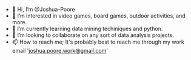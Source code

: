 - 👋 Hi, I’m @Joshua-Poore
- 👀 I’m interested in video games, board games, outdoor activities, and more. 
- 🌱 I’m currently learning data mining techiniques and python.
- 💞️ I’m looking to collaborate on any sort of data analysis projects. 
- 📫 How to reach me; It's probably best to reach me through my work email 'joshua.poore.work@gmail.com'

<!---
Joshua-Poore/Joshua-Poore is a ✨ special ✨ repository because its `README.md` (this file) appears on your GitHub profile.
You can click the Preview link to take a look at your changes.
--->
